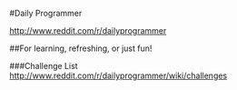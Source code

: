 #Daily Programmer

http://www.reddit.com/r/dailyprogrammer

##For learning, refreshing, or just fun!

###Challenge List
http://www.reddit.com/r/dailyprogrammer/wiki/challenges

